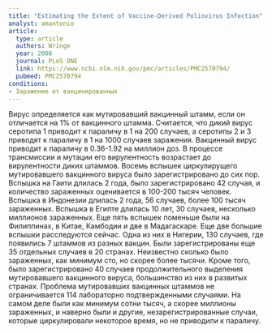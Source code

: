 ```yaml
---
title: "Estimating the Extent of Vaccine-Derived Poliovirus Infection"
analyst: amantonio
article:
  type: article
  authors: Wringe
  year: 2008
  journal: PLoS ONE
  link: https://www.ncbi.nlm.nih.gov/pmc/articles/PMC2570794/
  pubmed: PMC2570794
conditions:
- Заражение от вакцинированных
---
```


Вирус определяется как мутировавший вакцинный штамм, если он отличается на 1% от вакцинного штамма.
Считается, что дикий вирус серотипа 1 приводит к параличу в 1 на 200 случаев, а серотипы 2 и 3 приводят к параличу в 1 на 1000 случаев заражения.
Вакцинный вирус приводит к параличу в 0.36-1.92 на миллион доз. В процессе трансмиссии и мутации его вирулентность возрастает до вирулентности диких штаммов.
Восемь вспышек циркулирущего мутировавшего вакцинного вируса было зарегистрировано до сих пор.
Вспышка на Гаити длилась 2 года, было зарегистрировано 42 случая, и количество зараженных оценивается в 100-200 тысяч человек.
Вспышка в Индонезии длилась 2 года, 56 случаев, более 100 тысяч зараженных.
Вспышка в Египте длилась 10 лет, 30 случаев, несколько миллионов зараженных.
Еще пять вспышек поменьше были на Филиппинах, в Китае, Камбодии и две в Мадагаскаре. Еще две большие вспышки расследуются сейчас. Одна из них в Нигерии, 130 случаев, где появились 7 штаммов из разных вакцин.
Были зарегистрированы еще 35 отдельных случаев в 20 странах. Неизвестно сколько было зараженных, как минимум сто, но скорее более тысячи.
Кроме того, было зарегистрировано 40 случаев продолжительного выделения мутировавшего вакцинного вируса, большинство из них в развитых странах.
Проблема мутировавших вакцинных штаммов не ограничивается 114 лабораторно подтвержденными случаями. На самом деле были как минимум сотни тысяч, а скорее миллионы зараженных, и наверно были и другие, незарегистрированные случаи, которые циркулировали некоторое время, но не приводили к параличу.
